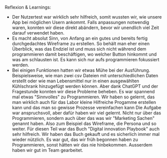 Reflexion & Learnings:
- Der Nutzertest war wirklich sehr hilfreich, somit wussten wir, wie unsere App bei möglichen Usern ankommt. Falls anpassungen notwendig waren, konnten wir diese direkt abändern, bevor wir unendlich viel Zeit darauf verwendet haben.
- Es macht absolut Sinn, von Anfang an ein gutes und bereits fertig durchgedachtes Wireframe zu erstellen. So behält man eher einen Überblick, was das Endziel ist und muss sich nicht während dem programmieren damit beschäftigen, wo welcher Button hinkommt und was am schlausten ist. Es kann sich nur aufs programmieren fokussiert werden.
- Bei einigen Funktionen hatten wir etwas Mühe bei der Ausführung. Beispielsweise, wie man zwei csv Dateien mit unterschiedlichen Daten erstellt oder wie man Lebensmittel nur in einen ausgewählten Kühlschrank hinzugefügt werden können. Aber dank ChatGPT und der Fragestunde konnten wir diese Probleme beheben. 
Es war spannend mal etwas "Sinnvolles" zu Programmieren. Wir haben so gelernt, das man wirklich auch für das Labor kleine  Hilfreiche Progamme erstellen kann und das man so gewisse Prozesse vereinfachen kann
Die Aufgabe war anspruchsvoll, aber dafür haben wir viel gelernt. Nicht nur über das Programmieren, sondern auch über das was wir "Marketing Sachen" genannt haben. Also zum Beispiel das Wireframe, die Persona und so weiter. Für diesen Teil war das Buch "Digital innovation Playbook" auch sehr hilfreich. Wir haben das Buch gekauft und es sicherlich immer mal wieder nützlich.
Es war gut, das wir früh begonnen haben zu Programmieren, sonst hätten wir das nie hinbekommen. Ausserdem haben wir gut im Team gearbeitet.
